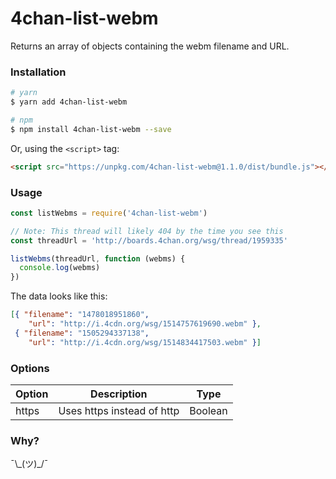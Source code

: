 # 4chan-list-webm

Returns an array of objects containing the webm filename and URL.


### Installation

```bash
# yarn
$ yarn add 4chan-list-webm

# npm
$ npm install 4chan-list-webm --save
```

Or, using the `<script>` tag:

```html
<script src="https://unpkg.com/4chan-list-webm@1.1.0/dist/bundle.js"></script>
```


### Usage


```js
const listWebms = require('4chan-list-webm')

// Note: This thread will likely 404 by the time you see this
const threadUrl = 'http://boards.4chan.org/wsg/thread/1959335'

listWebms(threadUrl, function (webms) {
  console.log(webms)
})
```

The data looks like this:
```json
[{ "filename": "1478018951860",
    "url": "http://i.4cdn.org/wsg/1514757619690.webm" },
 { "filename": "1505294337138",
    "url": "http://i.4cdn.org/wsg/1514834417503.webm" }]
```


### Options

| Option  | Description                | Type    |
|---------|----------------------------|---------|
| https   | Uses https instead of http | Boolean |



### Why? 

¯\\\_(ツ)\_/¯
